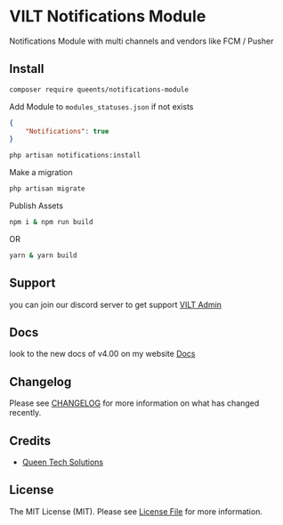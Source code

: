 # VILT Notifications Module

Notifications Module with multi channels and vendors like FCM / Pusher

## Install

```bash
composer require queents/notifications-module
```
Add Module to `modules_statuses.json` if not exists

```json
{
    "Notifications": true
}
```

```bash
php artisan notifications:install
```

Make a migration

```bash
php artisan migrate
```

Publish Assets

```bash
npm i & npm run build
```

OR

```bash
yarn & yarn build
```

## Support

you can join our discord server to get support [VILT Admin](https://discord.gg/HUNYbgKDdx)

## Docs

look to the new docs of v4.00 on my website [Docs](https://vilt.3x1.io/docs/)

## Changelog

Please see [CHANGELOG](CHANGELOG.md) for more information on what has changed recently.

## Credits

- [Queen Tech Solutions](https://github.com/queents)

## License

The MIT License (MIT). Please see [License File](LICENSE.md) for more information.

